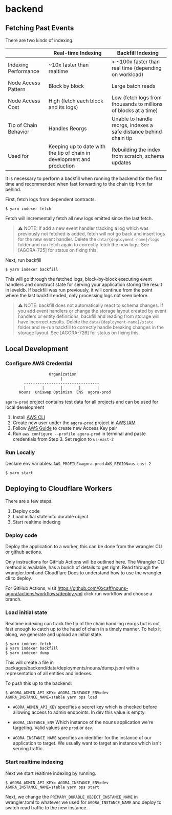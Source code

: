 # backend

## Fetching Past Events

There are two kinds of indexing.

|                       | Real-time Indexing                                                     | Backfill Indexing                                                 |
| --------------------- | ---------------------------------------------------------------------- | ----------------------------------------------------------------- |
| Indexing Performance  | ~10x faster than realtime                                              | \> ~100x faster than real time (depending on workload)            |
| Node Access Pattern   | Block by block                                                         | Large batch reads                                                 |
| Node Access Cost      | High (fetch each block and its logs)                                   | Low (fetch logs from thousands to millions of blocks at a time)   |
| Tip of Chain Behavior | Handles Reorgs                                                         | Unable to handle reorgs, indexes a safe distance behind chain tip |
| Used for              | Keeping up to date with the tip of chain in development and production | Rebuilding the index from scratch, schema updates                 |

It is necessary to perform a backfill when running the backend for the first
time and recommended when fast forwarding to the chain tip from far behind.

First, fetch logs from dependent contracts.

```
$ yarn indexer fetch
```

Fetch will incrementally fetch all new logs emitted since the last fetch.

> ⚠️ NOTE: If add a new event handler tracking a log which was previously not
> fetched is added, fetch will not go back and insert logs for the new event
> handler. Delete the `data/{deployment-name}/logs` folder and run fetch again
> to correctly fetch the new logs. See [AGORA-725] for status on fixing this.

Next, run backfill

```
$ yarn indexer backfill
```

This will go through the fetched logs, block-by-block executing event handlers
and construct state for serving your application storing the result in leveldb.
If backfill was run previously, it will continue from the point where the last
backfill ended, only processing logs not seen before.

> ⚠️ NOTE: backfill does not automatically react to schema changes. If you add
> event handlers or change the storage layout created by event handlers or
> entity definitions, backfill and reading from storage will have incorrect
> results. Delete the `data/{deployment-name}/state` folder and re-run backfill
> to correctly handle breaking changes in the storage layout. See [AGORA-726]
> for status on fixing this.

## Local Development

### Configure AWS Credential

```
                   Organization
                        |
        ---------------------------------
        |       |       |       |       |
      Nouns  Uniswap Optimism  ENS  agora-prod
```

`agora-prod` project contains test data for all projects and can be used for local development

1. Install [AWS CLI](https://docs.aws.amazon.com/cli/latest/userguide/getting-started-install.html)
2. Create new user under the `agora-prod` project in [AWS IAM](https://console.aws.amazon.com/iam/)
3. Follow [AWS Guide](https://docs.aws.amazon.com/powershell/latest/userguide/pstools-appendix-sign-up.html) to create new Access Key pair
4. Run `aws configure --profile agora-prod` in terminal and paste credentials from Step 3. Set region to `us-east-2`

### Run Locally

Declare env variables: `AWS_PROFILE=agora-prod` `AWS_REGION=us-east-2`

```
$ yarn start
```

## Deploying to Cloudflare Workers

There are a few steps:

1. Deploy code
2. Load initial state into durable object
3. Start realtime indexing

### Deploy code

Deploy the application to a worker, this can be done from the wrangler CLI or
github actions.

Only instructions for GitHub Actions will be outlined here. The Wrangler CLI
method is available, has a bunch of details to get right. Read through the
wrangler.toml and Cloudflare Docs to understand how to use the wrangler cli to
deploy.

For GitHub Actions,
visit https://github.com/0xcaff/nouns-agora/actions/workflows/deploy.yml click
run workflow and choose a branch.

### Load initial state

Realtime indexing can track the tip of the chain handling reorgs but is not fast
enough to catch up to the head of chain in a timely manner. To help it along, we
generate and upload an initial state.

```
$ yarn indexer fetch
$ yarn indexer backfill
$ yarn indexer dump
```

This will create a file in packages/backend/data/deployments/nouns/dump.jsonl
with a representation of all entities and indexes.

To push this up to the backend:

```
$ AGORA_ADMIN_API_KEY= AGORA_INSTANCE_ENV=dev AGORA_INSTANCE_NAME=stable yarn ops load
```

- `AGORA_ADMIN_API_KEY` specifies a secret key which is checked before allowing
  access to admin endpoints. In dev this value is empty.

- `AGORA_INSTANCE_ENV` Which instance of the nouns application we're targeting.
  Valid values are `prod` or `dev`.

- `AGORA_INSTANCE_NAME` specifies an identifier for the instance of our
  application to target. We usually want to target an instance which isn't
  serving traffic.

### Start realtime indexing

Next we start realtime indexing by running.

```
$ AGORA_ADMIN_API_KEY= AGORA_INSTANCE_ENV=dev AGORA_INSTANCE_NAME=stable yarn ops start
```

Next, we change the `PRIMARY_DURABLE_OBJECT_INSTANCE_NAME` in wrangler.toml to
whatever we used for `AGORA_INSTANCE_NAME` and deploy to switch read traffic to
the new instance.

